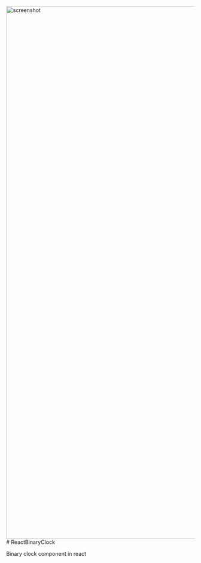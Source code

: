 <img width="1420" alt="screenshot" src="https://user-images.githubusercontent.com/52311130/117924835-0c6ff300-b2ff-11eb-967d-0719e58b58fd.png">
# ReactBinaryClock

Binary clock component in react
 
